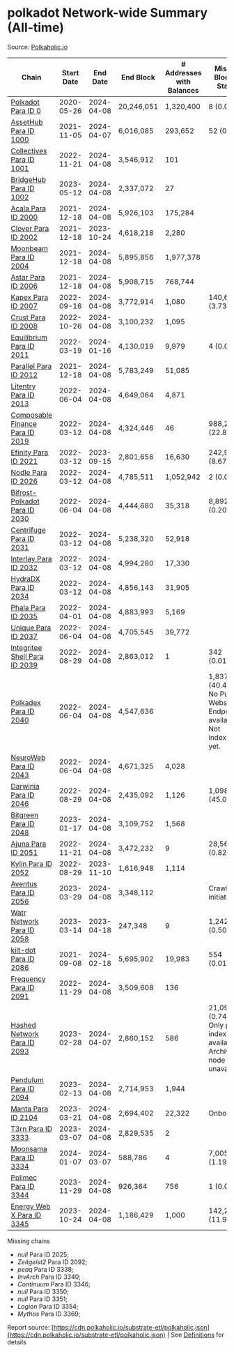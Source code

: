 # polkadot Network-wide Summary (All-time)

Source: [Polkaholic.io](https://polkaholic.io)


| Chain            | Start Date | End Date | End Block | # Addresses with Balances | Missing Blocks / Status |
| ---------------- | ---------- | ---------| --------- | ------------------------- | ----------------------- |
| [Polkadot Para ID 0](/polkadot/0-polkadot) | 2020-05-26 | 2024-04-08 | 20,246,051 |  1,320,400 | 8 (0.00%)  |
| [AssetHub Para ID 1000](/polkadot/1000-assethub) | 2021-11-05 | 2024-04-07 | 6,016,085 |  293,652 | 52 (0.00%)  |
| [Collectives Para ID 1001](/polkadot/1001-collectives) | 2022-11-21 | 2024-04-08 | 3,546,912 |  101 |    |
| [BridgeHub Para ID 1002](/polkadot/1002-bridgehub) | 2023-05-12 | 2024-04-08 | 2,337,072 |  27 |    |
| [Acala Para ID 2000](/polkadot/2000-acala) | 2021-12-18 | 2024-04-08 | 5,926,103 |  175,284 |    |
| [Clover Para ID 2002](/polkadot/2002-clover) | 2021-12-18 | 2023-10-24 | 4,618,218 |  2,280 |    |
| [Moonbeam Para ID 2004](/polkadot/2004-moonbeam) | 2021-12-18 | 2024-04-08 | 5,895,856 |  1,977,378 |    |
| [Astar Para ID 2006](/polkadot/2006-astar) | 2021-12-18 | 2024-04-08 | 5,908,715 |  768,744 |    |
| [Kapex Para ID 2007](/polkadot/2007-kapex) | 2022-09-16 | 2024-04-08 | 3,772,914 |  1,080 | 140,668 (3.73%)  |
| [Crust Para ID 2008](/polkadot/2008-crust) | 2022-10-26 | 2024-04-08 | 3,100,232 |  1,095 |    |
| [Equilibrium Para ID 2011](/polkadot/2011-equilibrium) | 2022-03-19 | 2024-01-16 | 4,130,019 |  9,979 | 4 (0.00%)  |
| [Parallel Para ID 2012](/polkadot/2012-parallel) | 2021-12-18 | 2024-04-08 | 5,783,249 |  51,085 |    |
| [Litentry Para ID 2013](/polkadot/2013-litentry) | 2022-06-04 | 2024-04-08 | 4,649,064 |  4,871 |    |
| [Composable Finance Para ID 2019](/polkadot/2019-composable) | 2022-03-12 | 2024-04-08 | 4,324,446 |  46 | 988,228 (22.85%)  |
| [Efinity Para ID 2021](/polkadot/2021-efinity) | 2022-03-12 | 2023-09-15 | 2,801,656 |  16,630 | 242,949 (8.67%)  |
| [Nodle Para ID 2026](/polkadot/2026-nodle) | 2022-03-12 | 2024-04-08 | 4,785,511 |  1,052,942 | 2 (0.00%)  |
| [Bifrost-Polkadot Para ID 2030](/polkadot/2030-bifrost) | 2022-06-04 | 2024-04-08 | 4,444,680 |  35,318 | 8,892 (0.20%)  |
| [Centrifuge Para ID 2031](/polkadot/2031-centrifuge) | 2022-03-12 | 2024-04-08 | 5,238,320 |  52,918 |    |
| [Interlay Para ID 2032](/polkadot/2032-interlay) | 2022-03-12 | 2024-04-08 | 4,994,280 |  17,330 |    |
| [HydraDX Para ID 2034](/polkadot/2034-hydradx) | 2022-03-12 | 2024-04-08 | 4,856,143 |  31,905 |    |
| [Phala Para ID 2035](/polkadot/2035-phala) | 2022-04-01 | 2024-04-08 | 4,883,993 |  5,169 |    |
| [Unique Para ID 2037](/polkadot/2037-unique) | 2022-06-04 | 2024-04-08 | 4,705,545 |  39,772 |    |
| [Integritee Shell Para ID 2039](/polkadot/2039-integritee) | 2022-08-29 | 2024-04-08 | 2,863,012 |  1 | 342 (0.01%)  |
| [Polkadex Para ID 2040](/polkadot/2040-polkadex) | 2022-06-04 | 2024-04-08 | 4,547,636 |   | 1,837,143 (40.40%) No Public Websocket Endpoint available: Not indexing yet. |
| [NeuroWeb Para ID 2043](/polkadot/2043-neuroweb) | 2022-06-04 | 2024-04-08 | 4,671,325 |  4,028 |    |
| [Darwinia Para ID 2046](/polkadot/2046-darwinia) | 2022-08-29 | 2024-04-08 | 2,435,092 |  1,126 | 1,098,047 (45.09%)  |
| [Bitgreen Para ID 2048](/polkadot/2048-bitgreen) | 2023-01-17 | 2024-04-08 | 3,109,752 |  1,568 |    |
| [Ajuna Para ID 2051](/polkadot/2051-ajuna) | 2022-11-21 | 2024-04-08 | 3,472,232 |  9 | 28,565 (0.82%)  |
| [Kylin Para ID 2052](/polkadot/2052-kylin) | 2022-08-29 | 2023-11-10 | 1,616,948 |  1,114 |    |
| [Aventus Para ID 2056](/polkadot/2056-aventus) | 2023-03-29 | 2024-04-08 | 3,348,112 |   |   Crawling initiated |
| [Watr Network Para ID 2058](/polkadot/2058-watr) | 2023-03-14 | 2023-04-18 | 247,348 |  9 | 1,242 (0.50%)  |
| [kilt-dot Para ID 2086](/polkadot/2086-kilt) | 2021-09-08 | 2024-02-18 | 5,695,902 |  19,983 | 554 (0.01%)  |
| [Frequency Para ID 2091](/polkadot/2091-frequency) | 2022-11-29 | 2024-04-08 | 3,509,608 |  136 |    |
| [Hashed Network Para ID 2093](/polkadot/2093-hashed) | 2023-02-28 | 2024-04-07 | 2,860,152 |  586 | 21,096 (0.74%) Only partial index available: Archive node unavailable |
| [Pendulum Para ID 2094](/polkadot/2094-pendulum) | 2023-02-13 | 2024-04-08 | 2,714,953 |  1,944 |    |
| [Manta Para ID 2104](/polkadot/2104-manta) | 2023-03-21 | 2024-04-08 | 2,694,402 |  22,322 |   Onboarding |
| [T3rn Para ID 3333](/polkadot/3333-t3rn) | 2023-03-07 | 2024-04-08 | 2,829,535 |  2 |    |
| [Moonsama Para ID 3334](/polkadot/3334-moonsama) | 2024-01-07 | 2024-03-07 | 588,786 |  4 | 7,005 (1.19%)  |
| [Polimec Para ID 3344](/polkadot/3344-polimec) | 2023-11-29 | 2024-04-08 | 926,364 |  756 | 1 (0.00%)  |
| [Energy Web X Para ID 3345](/polkadot/3345-energywebx) | 2023-10-24 | 2024-04-08 | 1,186,429 |  1,000 | 142,272 (11.99%)  |

Missing chains


* *null* Para ID 2025; 
* *Zeitgeist2* Para ID 2092; 
* *peaq* Para ID 3338; 
* *InvArch* Para ID 3340; 
* *Continuum* Para ID 3346; 
* *null* Para ID 3350; 
* *null* Para ID 3351; 
* *Logion* Para ID 3354; 
* *Mythos* Para ID 3369; 

Report source: [https://cdn.polkaholic.io/substrate-etl/polkaholic.json](https://cdn.polkaholic.io/substrate-etl/polkaholic.json) | See [Definitions](/DEFINITIONS.md) for details
